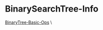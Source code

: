 # BinarySearchTree-Info 
[BinaryTree-Basic-Ops](https://github.com/mkeshav218/DSA/blob/master/src/binarytree/BinaryTree.java) \

